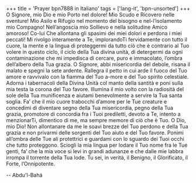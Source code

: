 +++
title = 'Prayer bpn7888 in Italiano'
tags = ['lang-it', 'bpn-unsorted']
+++
O Signore, mio Dio e mio Porto nel dolore! Mio Scudo e Ricovero nelle sventure! Mio Asilo e Rifugio nel momento del bisogno e nel-l’isolamento mio Compagno! Nell’angoscia mio Sollievo e nella solitudine Amico amoroso! Co-lui Che allontana gli spasimi dei miei dolori e perdona i miei peccati! 
Mi rivolgo interamente a Te, implorandoTi fervidamente con tutto il cuore, la mente e la lingua di proteggermi da tutto ciò che è contrario al Tuo volere in questo ciclo, il ciclo della Tua divina unità, di detergermi da ogni contaminazione che mi impedisca di cercare, puro e immacolato, l’ombra dell’albero della Tua grazia. 
O Signore, abbi misericordia del debole, risana il malato e spegni la sete ardente. 
Rallegra il petto in cui arde il fuoco del Tuo amore e ravvivalo con la fiamma del Tuo a-more e del Tuo spirito celestiale. 
Adorna i tabernacoli della Divina Unità col manto della santità e poni sulla mia testa la corona del Tuo favore. 
Illumina il mio volto con la radiosità del sole della Tua munificenza e aiutami benevolmente a servire la Tua santa soglia. 
Fa’ che il mio cuore trabocchi d’amore per le Tue creature e concedimi di diventare segno della Tua misericordia, pegno della Tua grazia, promotore di concordia fra i Tuoi prediletti, devoto a Te, intento a menzionarTi, dimentico di me, ma sempre memore di ciò che è Tuo. 
O Dio, mio Dio! Non allontanare da me le soavi brezze del Tuo perdono e della Tua grazia e non privarmi delle sorgenti del Tuo aiuto e del Tuo favore. Ponimi all’ombra delle Tue ali protettrici e guardami con lo sguardo dei Tuoi occhi che tutto proteggono. 
Sciogli la mia lingua per lodare il Tuo nome fra le Tue genti, fa’ che la mia voce si levi in grandi adunanze e che dalle mie labbra irrompa il torrente della Tua lode. 
Tu sei, in verità, il Benigno, il Glorificato, il Forte, l’Onnipotente.

-- Abdu'l-Bahá
